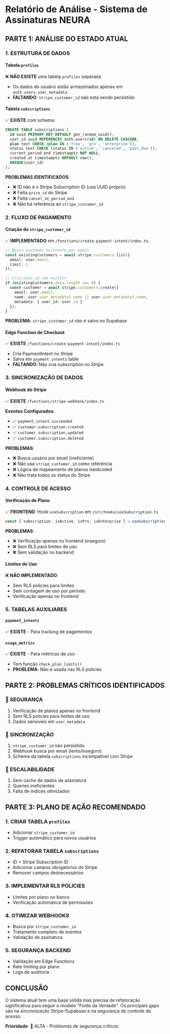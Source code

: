 # Relatório de Análise - Sistema de Assinaturas NEURA

## PARTE 1: ANÁLISE DO ESTADO ATUAL

### 1. ESTRUTURA DE DADOS

#### Tabela `profiles`
❌ **NÃO EXISTE** uma tabela `profiles` separada
- Os dados do usuário estão armazenados apenas em `auth.users.user_metadata`
- **FALTANDO**: `stripe_customer_id` não está sendo persistido

#### Tabela `subscriptions`
✅ **EXISTE** com schema:
```sql
CREATE TABLE subscriptions (
  id uuid PRIMARY KEY DEFAULT gen_random_uuid(),
  user_id uuid REFERENCES auth.users(id) ON DELETE CASCADE,
  plan text CHECK (plan IN ('free', 'pro', 'enterprise')),
  status text CHECK (status IN ('active', 'canceled', 'past_due')),
  current_period_end timestamptz NOT NULL,
  created_at timestamptz DEFAULT now(),
  UNIQUE(user_id)
);
```

**PROBLEMAS IDENTIFICADOS**:
- ❌ ID não é o Stripe Subscription ID (usa UUID próprio)
- ❌ Falta `price_id` do Stripe
- ❌ Falta `cancel_at_period_end`
- ❌ Não há referência ao `stripe_customer_id`

### 2. FLUXO DE PAGAMENTO

#### Criação do `stripe_customer_id`
✅ **IMPLEMENTADO** em `/functions/create-payment-intent/index.ts`:
```typescript
// Busca customer existente por email
const existingCustomers = await stripe.customers.list({
  email: user.email,
  limit: 1
});

// Cria novo se não existir
if (existingCustomers.data.length === 0) {
  const customer = await stripe.customers.create({
    email: user.email,
    name: user.user_metadata?.nome || user.user_metadata?.name,
    metadata: { user_id: user.id }
  });
}
```

**PROBLEMA**: `stripe_customer_id` não é salvo no Supabase

#### Edge Function de Checkout
✅ **EXISTE** `/functions/create-payment-intent/index.ts`
- Cria PaymentIntent no Stripe
- Salva em `payment_intents` table
- **FALTANDO**: Não cria subscription no Stripe

### 3. SINCRONIZAÇÃO DE DADOS

#### Webhook do Stripe
✅ **EXISTE** `/functions/stripe-webhook/index.ts`

**Eventos Configurados**:
- ✅ `payment_intent.succeeded`
- ✅ `customer.subscription.created`
- ✅ `customer.subscription.updated`
- ✅ `customer.subscription.deleted`

**PROBLEMAS**:
- ❌ Busca usuário por email (ineficiente)
- ❌ Não usa `stripe_customer_id` como referência
- ❌ Lógica de mapeamento de planos hardcoded
- ❌ Não trata todos os status do Stripe

### 4. CONTROLE DE ACESSO

#### Verificação de Plano
✅ **FRONTEND**: Hook `useSubscription` em `/src/hooks/useSubscription.ts`
```typescript
const { subscription, isActive, isPro, isEnterprise } = useSubscription();
```

**PROBLEMAS**:
- ❌ Verificação apenas no frontend (inseguro)
- ❌ Sem RLS para limites de uso
- ❌ Sem validação no backend

#### Limites de Uso
❌ **NÃO IMPLEMENTADO**:
- Sem RLS policies para limites
- Sem contagem de uso por período
- Verificação apenas no frontend

### 5. TABELAS AUXILIARES

#### `payment_intents`
✅ **EXISTE** - Para tracking de pagamentos

#### `usage_metrics`
✅ **EXISTE** - Para métricas de uso
- Tem função `check_plan_limits()`
- **PROBLEMA**: Não é usada nas RLS policies

## PARTE 2: PROBLEMAS CRÍTICOS IDENTIFICADOS

### 🔴 SEGURANÇA
1. Verificação de planos apenas no frontend
2. Sem RLS policies para limites de uso
3. Dados sensíveis em `user_metadata`

### 🔴 SINCRONIZAÇÃO
1. `stripe_customer_id` não persistido
2. Webhook busca por email (lento/inseguro)
3. Schema da tabela `subscriptions` incompatível com Stripe

### 🔴 ESCALABILIDADE
1. Sem cache de dados de assinatura
2. Queries ineficientes
3. Falta de índices otimizados

## PARTE 3: PLANO DE AÇÃO RECOMENDADO

### 1. CRIAR TABELA `profiles`
- Adicionar `stripe_customer_id`
- Trigger automático para novos usuários

### 2. REFATORAR TABELA `subscriptions`
- ID = Stripe Subscription ID
- Adicionar campos obrigatórios do Stripe
- Remover campos desnecessários

### 3. IMPLEMENTAR RLS POLICIES
- Limites por plano no banco
- Verificação automática de permissões

### 4. OTIMIZAR WEBHOOKS
- Busca por `stripe_customer_id`
- Tratamento completo de eventos
- Validação de assinatura

### 5. SEGURANÇA BACKEND
- Validação em Edge Functions
- Rate limiting por plano
- Logs de auditoria

## CONCLUSÃO

O sistema atual tem uma base sólida mas precisa de refatoração significativa para seguir o modelo "Fonte da Verdade". Os principais gaps são na sincronização Stripe-Supabase e na segurança de controle de acesso.

**Prioridade**: 🔴 ALTA - Problemas de segurança críticos